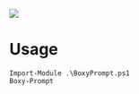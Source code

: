 ![](https://github.com/L-McG/PowerShell/blob/master/BoxyPrompt/Animation.gif)

# Usage
```
Import-Module .\BoxyPrompt.ps1
Boxy-Prompt
```